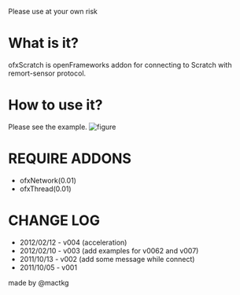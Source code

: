Please use at your own risk

What is it?
===========
ofxScratch is openFrameworks addon for connecting to Scratch with remort-sensor protocol.

How to use it?
==============
Please see the example.
![figure](https://lh3.googleusercontent.com/-3tlAalVjvdE/Tzcjw8iwXNI/AAAAAAAAAgA/DRc3SSanMII/s640/figure.001.jpg)

REQUIRE ADDONS
==============
- ofxNetwork(0.01)
- ofxThread(0.01)

CHANGE LOG
==========
- 2012/02/12 - v004 (acceleration)
- 2012/02/10 - v003 (add examples for v0062 and v007)
- 2011/10/13 - v002 (add some message while connect)
- 2011/10/05 - v001

made by @mactkg
